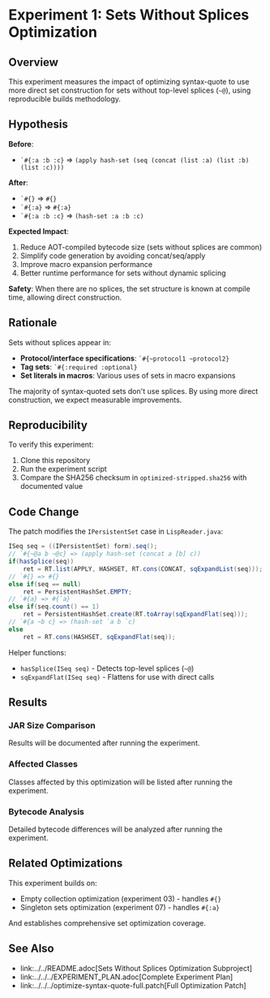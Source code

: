 # Experiment 1: Sets Without Splices Optimization

## Overview

This experiment measures the impact of optimizing syntax-quote to use more direct set construction for sets without top-level splices (`~@`), using reproducible builds methodology.

## Hypothesis

**Before**: 
- `` `#{:a :b :c} `` => `(apply hash-set (seq (concat (list :a) (list :b) (list :c))))`

**After**: 
- `` `#{} `` => `#{}`
- `` `#{:a} `` => `#{:a}`
- `` `#{:a :b :c} `` => `(hash-set :a :b :c)`

**Expected Impact**: 
1. Reduce AOT-compiled bytecode size (sets without splices are common)
2. Simplify code generation by avoiding concat/seq/apply
3. Improve macro expansion performance
4. Better runtime performance for sets without dynamic splicing

**Safety**: When there are no splices, the set structure is known at compile time, allowing direct construction.

## Rationale

Sets without splices appear in:
- **Protocol/interface specifications**: `` `#{~protocol1 ~protocol2} ``
- **Tag sets**: `` `#{:required :optional} ``
- **Set literals in macros**: Various uses of sets in macro expansions

The majority of syntax-quoted sets don't use splices. By using more direct construction, we expect measurable improvements.

## Reproducibility

To verify this experiment:
1. Clone this repository
2. Run the experiment script
3. Compare the SHA256 checksum in `optimized-stripped.sha256` with documented value

## Code Change

The patch modifies the `IPersistentSet` case in `LispReader.java`:

```java
ISeq seq = ((IPersistentSet) form).seq();
// `#{~@a b ~@c} => (apply hash-set (concat a [b] c))
if(hasSplice(seq))
    ret = RT.list(APPLY, HASHSET, RT.cons(CONCAT, sqExpandList(seq)));
// `#{} => #{}
else if(seq == null)
    ret = PersistentHashSet.EMPTY;
// `#{a} => #{`a}
else if(seq.count() == 1)
    ret = PersistentHashSet.create(RT.toArray(sqExpandFlat(seq)));
// `#{a ~b c} => (hash-set `a b `c)
else
    ret = RT.cons(HASHSET, sqExpandFlat(seq));
```

Helper functions:
- `hasSplice(ISeq seq)` - Detects top-level splices (`~@`)
- `sqExpandFlat(ISeq seq)` - Flattens for use with direct calls

## Results

### JAR Size Comparison

Results will be documented after running the experiment.

### Affected Classes

Classes affected by this optimization will be listed after running the experiment.

### Bytecode Analysis

Detailed bytecode differences will be analyzed after running the experiment.

## Related Optimizations

This experiment builds on:
- Empty collection optimization (experiment 03) - handles `#{}`
- Singleton sets optimization (experiment 07) - handles `#{:a}`

And establishes comprehensive set optimization coverage.

## See Also

- link:../../README.adoc[Sets Without Splices Optimization Subproject]
- link:../../../EXPERIMENT_PLAN.adoc[Complete Experiment Plan]
- link:../../../optimize-syntax-quote-full.patch[Full Optimization Patch]
